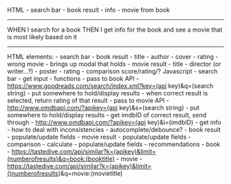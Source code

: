 HTML
    - search bar
    - book result
        - info
    - movie from book

*********
WHEN I search for a book
THEN I get info for the book and see a movie that is most likely based on it
*********

HTML elements:
    - search bar
    - book result
        - title
        - author
        - cover
        - rating
        - wrong movie
            - brings up modal that holds 
    - movie result
        - title 
        - director (or writer...?)
        - poster
        - rating
    - comparison score/rating/?
Javascript
    - search bar
        - get input
        - functions
            - pass to book API
                - https://www.goodreads.com/search/index.xml?key=(api key)&q=(search string)
                - put somewhere to hold/display results
                - when correct result is selected, return rating of that result
            - pass to movie API
                - http://www.omdbapi.com/?apikey=(api key)&s=(search string)
                - put somewhere to hold/display results
                - get imdbID of correct result, send through
                    - http://www.omdbapi.com/?apikey=(api key)&i=(imdbID)
                    - get info
            - how to deal with inconsistencies
                - autocomplete/debounce?
    - book result
        - populate/update fields
    - movie result
        - populate/update fields
    - comparison
        - calculate
        - populate/update fields
    - recommendations
        - book
            - https://tastedive.com/api/similar?k=(apikey)&limit=(numberofresults)&q=book:(booktitle)
        - movie
            - https://tastedive.com/api/similar?k=(apikey)&limit=()numberofresults)&q=movie:(movietitle)